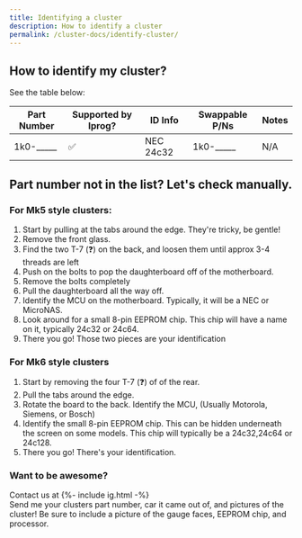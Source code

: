 ```yaml
---
title: Identifying a cluster
description: How to identify a cluster 
permalink: /cluster-docs/identify-cluster/
---
```


## How to identify my cluster?
See the table below:

| Part Number | Supported by Iprog? | ID Info | Swappable P/Ns | Notes |
|-------|--------|---------|---------|---------|
| 1k0-_____ | ✅ | NEC 24c32 |1k0-_____ | N/A |


## Part number not in the list? Let's check manually. 

### For Mk5 style clusters:
1. Start by pulling at the tabs around the edge. They're tricky, be gentle!
2. Remove the front glass. 
3. Find the two T-7 (❓) on the back, and loosen them until approx 3-4 threads are left
4. Push on the bolts to pop the daughterboard off of the motherboard. 
5. Remove the bolts completely
6. Pull the daughterboard all the way off.
7. Identify the MCU on the motherboard. Typically, it will be a NEC or MicroNAS.
8. Look around for a small 8-pin EEPROM chip. This chip will have a name on it, typically 24c32 or 24c64. 
9. There you go! Those two pieces are your identification


### For Mk6 style clusters
1. Start by removing the four T-7 (❓) of of the rear. 
2. Pull the tabs around the edge. 
3. Rotate the board to the back. Identify the MCU, (Usually Motorola, Siemens, or Bosch)
4. Identify the small 8-pin EEPROM chip. This can be hidden underneath the screen on some models. This chip will typically be a 24c32,24c64 or 24c128. 
5. There you go! There's your identification. 

### Want to be awesome?
Contact us at {%- include ig.html -%} <br>
Send me your clusters part number, car it came out of, and pictures of the cluster! 
Be sure to include a picture of the gauge faces, EEPROM chip, and processor.